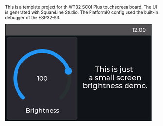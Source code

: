 This is a template project for th WT32 SC01 Plus touchscreen board. The UI is generated with SquareLine Studio. The PlatformIO config used the built-in debugger of the ESP32-S3.

![Screen](00_doc\01_img\screen.PNG)
